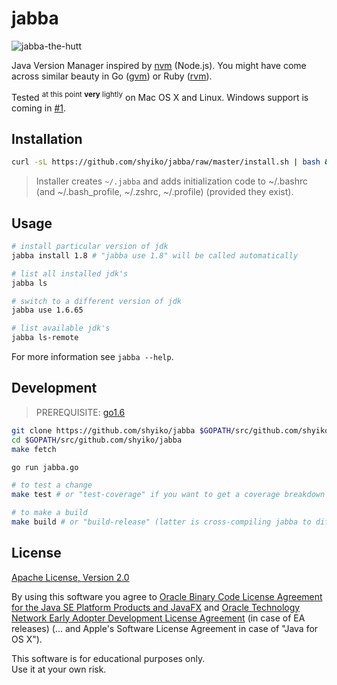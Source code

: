 # jabba

![jabba-the-hutt](https://cloud.githubusercontent.com/assets/370176/13943697/e6098ed0-efbb-11e5-9630-3ff0d0d0403d.jpg)

Java Version Manager inspired by [nvm](https://github.com/creationix/nvm) (Node.js). You might have come across similar beauty
in Go ([gvm](https://github.com/moovweb/gvm)) or Ruby ([rvm](https://rvm.io)).

Tested <sup>at this point **very** lightly</sup> on Mac OS X and Linux. Windows support is coming in [#1](https://github.com/shyiko/jabba/issues/1).

## Installation

```sh
curl -sL https://github.com/shyiko/jabba/raw/master/install.sh | bash && . ~/.jabba/jabba.sh
```   

> Installer creates `~/.jabba` and adds initialization code to ~/.bashrc (and ~/.bash_profile, ~/.zshrc, ~/.profile) 
(provided they exist).

## Usage

```sh
# install particular version of jdk
jabba install 1.8 # "jabba use 1.8" will be called automatically  

# list all installed jdk's
jabba ls

# switch to a different version of jdk
jabba use 1.6.65

# list available jdk's
jabba ls-remote
```

For more information see `jabba --help`.  

## Development

> PREREQUISITE: [go1.6](https://github.com/moovweb/gvm)

```sh
git clone https://github.com/shyiko/jabba $GOPATH/src/github.com/shyiko/jabba 
cd $GOPATH/src/github.com/shyiko/jabba 
make fetch

go run jabba.go

# to test a change
make test # or "test-coverage" if you want to get a coverage breakdown

# to make a build
make build # or "build-release" (latter is cross-compiling jabba to different OSs/ARCHs)   
```

## License

[Apache License, Version 2.0](http://www.apache.org/licenses/LICENSE-2.0)

By using this software you agree to [Oracle Binary Code License Agreement for the Java SE Platform Products and JavaFX](http://www.oracle.com/technetwork/java/javase/terms/license/index.html)
and [Oracle Technology Network Early Adopter Development License Agreement](http://www.oracle.com/technetwork/licenses/ea-license-152003.html) (in case of EA releases) 
(... and Apple's Software License Agreement in case of "Java for OS X"). 

This software is for educational purposes only.  
Use it at your own risk. 
